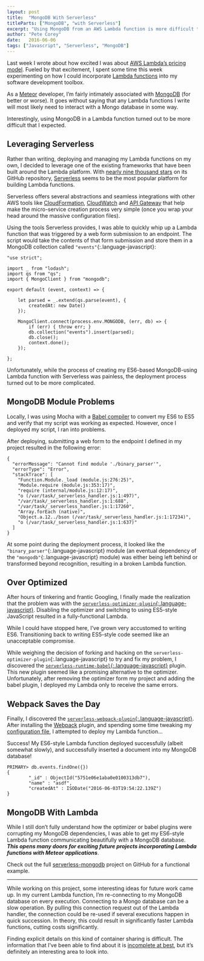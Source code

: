 ```yaml
---
layout: post
title:  "MongoDB With Serverless"
titleParts: ["MongoDB", "with Serverless"]
excerpt: "Using MongoDB from an AWS Lambda function is more difficult than you may expect. Here's one possible solution."
author: "Pete Corey"
date:   2016-06-06
tags: ["Javascript", "Serverless", "MongoDB"]
---
```


Last week I wrote about how excited I was about [AWS Lambda’s pricing model](http://blog.east5th.co/2016/05/24/aws-lambda-first-impressions/). Fueled by that excitement, I spent some time this week experimenting on how I could incorporate [Lambda functions](https://aws.amazon.com/lambda/) into my software development toolbox.

As a [Meteor](https://www.meteor.com/) developer, I’m fairly intimately associated with [MongoDB](https://www.mongodb.com/) (for better or worse). It goes without saying that any Lambda functions I write will most likely need to interact with a Mongo database in some way.

Interestingly, using MongoDB in a Lambda function turned out to be more difficult that I expected.

## Leveraging Serverless

Rather than writing, deploying and managing my Lambda functions on my own, I decided to leverage one of the existing frameworks that have been built around the Lambda platform. With [nearly nine thousand stars](https://github.com/serverless/serverless) on its GitHub repository, [Serverless](http://docs.serverless.com/) seems to be the most popular platform for building Lambda functions.

Serverless offers several abstractions and seamless integrations with other AWS tools like [CloudFormation](https://aws.amazon.com/cloudformation/), [CloudWatch](https://aws.amazon.com/cloudwatch/) and [API Gateway](https://aws.amazon.com/api-gateway/) that help make the micro-service creation process very simple (once you wrap your head around the massive configuration files).

Using the tools Serverless provides, I was able to quickly whip up a Lambda function that was triggered by a web form submission to an endpoint. The script would take the contents of that form submission and store them in a MongoDB collection called `"events"`{:.language-javascript}:

<pre class="language-javascript"><code class="language-javascript">"use strict";

import _ from "lodash";
import qs from "qs";
import { MongoClient } from "mongodb";

export default (event, context) => {

    let parsed = _.extend(qs.parse(event), {
        createdAt: new Date()
    });

    MongoClient.connect(process.env.MONGODB, (err, db) => {
        if (err) { throw err; }
        db.collection("events").insert(parsed);
        db.close();
        context.done();
    });

};</code></pre>

Unfortunately, while the process of creating my ES6-based MongoDB-using Lambda function with Serverless was painless, the deployment process turned out to be more complicated.

## MongoDB Module Problems

Locally, I was using Mocha with a [Babel compiler](http://babeljs.io/) to convert my ES6 to ES5 and verify that my script was working as expected. However, once I deployed my script, I ran into problems.

After deploying, submitting a web form to the endpoint I defined in my project resulted in the following error:

<pre class="language-javascript"><code class="language-javascript">{
  "errorMessage": "Cannot find module './binary_parser'",
  "errorType": "Error",
  "stackTrace": [
    "Function.Module._load (module.js:276:25)",
    "Module.require (module.js:353:17)",
    "require (internal/module.js:12:17)",
    "o (/var/task/_serverless_handler.js:1:497)",
    "/var/task/_serverless_handler.js:1:688",
    "/var/task/_serverless_handler.js:1:17260",
    "Array.forEach (native)",
    "Object.a.12../bson (/var/task/_serverless_handler.js:1:17234)",
    "o (/var/task/_serverless_handler.js:1:637)"
  ]
}
</code></pre>

At some point during the deployment process, it looked like the `"binary_parser"`{:.language-javascript} module (an eventual dependency of the `"mongodb"`{:.language-javascript} module) was either being left behind or transformed beyond recognition, resulting in a broken Lambda function.

## Over Optimized

After hours of tinkering and frantic Googling, I finally made the realization that the problem was with the [`serverless-optimizer-plugin`{:.language-javascript}](https://github.com/serverless/serverless-optimizer-plugin). Disabling the optimizer and switching to using ES5-style JavaScript resulted in a fully-functional Lambda.

While I could have stopped here, I’ve grown very accustomed to writing ES6. Transitioning back to writing ES5-style code seemed like an unacceptable compromise.

While weighing the decision of forking and hacking on the `serverless-optimizer-plugin`{:.language-javascript} to try and fix my problem, I discovered the [`serverless-runtime-babel`{:.language-javascript}](https://github.com/serverless/serverless-runtime-babel) plugin. This new plugin seemed like a promising alternative to the optimizer. Unfortunately, after removing the optimizer form my project and adding the babel plugin, I deployed my Lambda only to receive the same errors.

## Webpack Saves the Day

Finally, I discovered the [`serverless-webpack-plugin`{:.language-javascript}](https://github.com/asprouse/serverless-webpack-plugin). After installing the [Webpack](https://webpack.github.io/) plugin, and spending some time tweaking my [configuration file](https://webpack.github.io/docs/configuration.html), I attempted to deploy my Lambda function…

Success! My ES6-style Lambda function deployed successfully (albeit somewhat slowly), and successfully inserted a document into my MongoDB database!

<pre class="language-javascript"><code class="language-javascript">PRIMARY> db.events.findOne({})
{
        "_id" : ObjectId("5751e06e1aba0e0100313db7"),
        "name" : "asdf",
        "createdAt" : ISODate("2016-06-03T19:54:22.139Z")
}
</code></pre>

## MongoDB With Lambda

While I still don’t fully understand how the optimizer or babel plugins were corrupting my MongoDB dependencies, I was able to get my ES6-style Lambda function communicating beautifully with a MongoDB database. ___This opens many doors for exciting future projects incorporating Lambda functions with Meteor applications___.

Check out the full [serverless-mongodb](https://github.com/pcorey/serverless-mongodb/) project on GitHub for a functional example.

<hr/>

While working on this project, some interesting ideas for future work came up. In my current Lambda function, I’m re-connecting to my MongoDB database on every execution. Connecting to a Mongo database can be a slow operation. By pulling this connection request out of the Lambda handler, the connection could be re-used if several executions happen in quick succession. In theory, this could result in significantly faster Lambda functions, cutting costs significantly.

Finding explicit details on this kind of container sharing is difficult. The information that I’ve been able to find about it is [incomplete at best](https://forums.aws.amazon.com/thread.jspa?threadID=216000), but it’s definitely an interesting area to look into.
